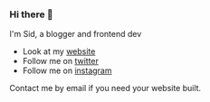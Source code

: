 ### Hi there 👋
I'm Sid, a blogger and frontend dev

* Look at my [website](https://siddharth.one)
* Follow me on [twitter](https://twitter.com/sidchaudhary04)
* Follow me on [instagram](https://instagram.com/sidchaudhary04)

Contact me by email if you need your website built.

<!--
**sidchaudhary04/sidchaudhary04** is a ✨ _special_ ✨ repository because its `README.md` (this file) appears on your GitHub profile.

Here are some ideas to get you started:

- 🔭 I’m currently working on ...
- 🌱 I’m currently learning ...
- 👯 I’m looking to collaborate on ...
- 🤔 I’m looking for help with ...
- 💬 Ask me about ...
- 📫 How to reach me: ...
- 😄 Pronouns: ...
- ⚡ Fun fact: ...
-->
